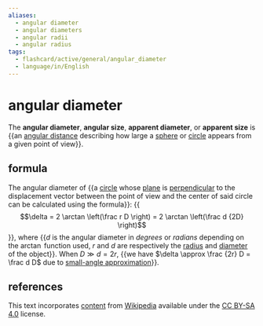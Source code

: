 ```yaml
---
aliases:
  - angular diameter
  - angular diameters
  - angular radii
  - angular radius
tags:
  - flashcard/active/general/angular_diameter
  - language/in/English
---
```


# angular diameter

The __angular diameter__, __angular size__, __apparent diameter__, or __apparent size__ is {{an [angular distance](angular%20distance.md) describing how large a [sphere](sphere.md) or [circle](circle.md) appears from a given point of view}}. <!--SR:!2025-08-10,287,290-->

## formula

The angular diameter of {{a [circle](circle.md) whose [plane](plane%20(geometry).md) is [perpendicular](perpendicular.md) to the displacement vector between the point of view and the center of said circle can be calculated using the formula}}: {{$$\delta = 2 \arctan \left(\frac r D \right) = 2 \arctan \left(\frac d {2D} \right)$$}}, where {{$d$ is the angular diameter in _degrees_ or _radians_ depending on the $\arctan$ function used, $r$ and $d$ are respectively the [radius](radius.md) and [diameter](diameter.md) of the object}}. When $D \gg d = 2r$, {{we have $\delta \approx \frac {2r} D = \frac d D$ due to [small-angle approximation](small-angle%20approximation.md)}}. <!--SR:!2025-03-28,203,310!2025-06-10,221,270!2024-11-30,110,290!2025-05-07,239,330-->

## references

This text incorporates [content](https://en.wikipedia.org/wiki/angular_diameter) from [Wikipedia](Wikipedia.md) available under the [CC BY-SA 4.0](https://creativecommons.org/licenses/by-sa/4.0/) license.
